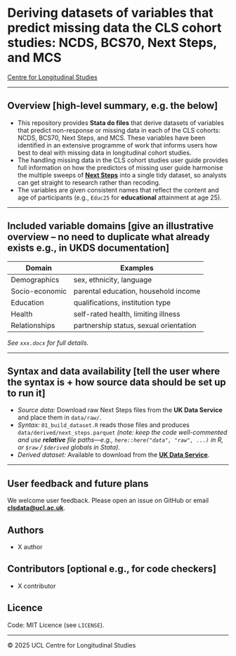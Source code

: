 # Deriving datasets of variables that predict missing data the CLS cohort studies: NCDS, BCS70, Next Steps, and MCS

[Centre for Longitudinal Studies](https://cls.ucl.ac.uk/)

---

## Overview [high-level summary, e.g. the below]
- This repository provides **Stata do files** that derive datasets of variables that predict non-response or missing data in each of the CLS cohorts: NCDS, BCS70, Next Steps, and MCS. These variables have been identified in an extensive programme of work that informs users how best to deal with missing data in longitudinal cohort studies.
- The handling missing data in the CLS cohort studies user guide provides full information on how the predictors of missing       user guide  harmonise the multiple sweeps of [**Next Steps**](https://cls.ucl.ac.uk/cls-studies/next-steps/) into a single tidy dataset, so analysts can get straight to research rather than recoding. 
- The variables are given consistent names that reflect the content and age of participants (e.g., `Educ25` for **educational** attainment at age 25).

---

## Included variable domains [give an illustrative overview – no need to duplicate what already exists e.g., in UKDS documentation]

| Domain         | Examples                               |
| -------------- | -------------------------------------- |
| Demographics   | sex, ethnicity, language               |
| Socio-economic | parental education, household income   |
| Education      | qualifications, institution type       |
| Health         | self-rated health, limiting illness    |
| Relationships  | partnership status, sexual orientation |

*See `xxx.docx` for full details.*

---

## Syntax and data availability [tell the user where the syntax is + how source data should be **set up** to run it]

- *Source data:* Download raw Next Steps files from the **UK Data Service** and place them in `data/raw/`.
- *Syntax:* `01_build_dataset.R` reads those files and produces `data/derived/next_steps.parquet` *(note: keep the code well-commented and use **relative** file paths—e.g., `here::here("data", "raw", ...)` in R, or `$raw` / `$derived` globals in Stata).*
- *Derived dataset:* Available to download from the [**UK Data Service**](https://beta.ukdataservice.ac.uk).

---

## User feedback and future plans

We welcome user feedback. Please open an issue on GitHub or email **clsdata@ucl.ac.uk**.

## Authors
- X author
 
## Contributors [optional e.g., for code checkers]

- X contributor

## Licence  
Code: MIT Licence (see `LICENSE`).

---

© 2025 UCL Centre for Longitudinal Studies
